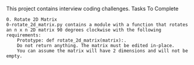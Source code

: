 This project contains interview coding challenges.
Tasks To Complete

    0. Rotate 2D Matrix
    0-rotate_2d_matrix.py contains a module with a function that rotates an n x n 2D matrix 90 degrees clockwise with the following requirements:
        Prototype: def rotate_2d_matrix(matrix):.
        Do not return anything. The matrix must be edited in-place.
        You can assume the matrix will have 2 dimensions and will not be empty.
